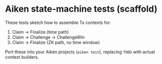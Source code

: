 
# Aiken state-machine tests (scaffold)

These tests sketch how to assemble Tx contexts for:
1) Claim -> Finalize (time path)
2) Claim -> Challenge -> ChallengeWin
3) Claim -> Finalize (ZK path, no time window)

Port these into your Aiken projects (`aiken test`), replacing `TODO` with actual context builders.
